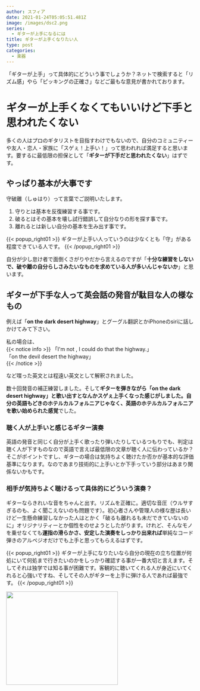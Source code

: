 ```yaml
---
author: スフィア
date: 2021-01-24T05:05:51.481Z
image: /images/dsc2.png
series:
  - ギターが上手になるには
title: ギターが上手くなりたい人
type: post
categories:
  - 楽器
---
```

「ギターが上手」って具体的にどういう事でしょうか？ネットで検索すると「リズム感」やら「ピッキングの正確さ」などご最もな意見が書かれております。

# ギターが上手くなくてもいいけど下手と思われたくない

多くの人はプロのギタリストを目指すわけでもないので、自分のコミュニティーや友人・恋人・家族に「スゲぇ！上手い！」って思われれば満足すると思います。要するに最低限の担保として「**ギターが下手だと思われたくない**」はずです。

## やっぱり基本が大事です

守破離（しゅはり）って言葉でご説明いたします。

1. 守りとは基本を反復練習する事です。
2. 破るとはその基本を壊し試行錯誤して自分なりの形を探す事です。
3. 離れるとは新しい自分の基本を生み出す事です。

{{< popup_right01 >}}
ギターが上手い人っていうのは少なくとも「守」がある程度できている人です。
{{< /popup_right01 >}}

自分が少し怠け者で面倒くさがりやだから言えるのですが「**十分な練習をしないで、破や離の自分らしさみたいなものを求めている人が多いんじゃないか**」と思います。

## ギターが下手な人って英会話の発音が駄目な人の様なもの

例えば「**on the dark desert highway**」とグーグル翻訳とかiPhoneのsiriに話しかけてみて下さい。

私の場合は、  
{{< notice info >}}
「I'm not , I could do that the highway.」   
「on the devil desert the highway」   
{{< /notice >}}
  
など喋った英文とは程遠い英文として解釈されました。

数十回発音の補正練習しました。そして**ギターを弾きながら「on the dark desert highway」と歌い出すとなんかスゲぇ上手くなった感じがしました。自分の英語もどきのホテルカルフォルニアじゃなく、英語のホテルカルフォルニアを歌い始められた感覚**でした。

### 聴く人が上手いと感じるギター演奏

英語の発音と同じく自分が上手く歌ったり弾いたりしているつもりでも、判定は聴く人が下すものなので英語で言えば最低限の文章が聴く人に伝わっているか？そこがポイントですし、ギターの場合は気持ちよく聴けたか否かが基本的な評価基準になります。なのであまり技術的に上手いとか下手っていう部分はあまり関係ないかもです。

### 相手が気持ちよく聴けるって具体的にどういう演奏？

ギターならきれいな音をちゃんと出す。リズムを正確に。適切な音圧（ウルサすぎるのも、よく聞こえないのも問題です）。初心者さんや管理人の様な歴は長いけど一生懸命練習しなかった人はとかく「破るも離れるも未だできていないのに」オリジナリティーとか個性をのせようとしたがります。けれど、そんなモノを乗せなくても**運指の滑らかさ、安定した演奏をしっかり出来れば**単純なコード弾きのアルペジオだけでも上手と思ってもらえるはずです。

{{< popup_right01 >}}
ギターが上手になりたいなら自分の現在の立ち位置が何処にいて何処まで行きたいのかをしっかり確認する事が一番大切と言えます。そしてそれは独学では知る事が困難です。客観的に聴いてくれる人が身近にいてくれると心強いですね、そしてその人がギターを上手に弾ける人であれば最強です。
{{< /popup_right01 >}}

<amp-ad width="300" height="250" type="a8" data-aid="210124917150" data-wid="064" data-eno="01" data-mid="s00000021313001006000" data-mat="3H3PF9-2HCE4Q-4KGA-5ZMCH" data-type="static"></amp-ad>
<a href="https://px.a8.net/svt/ejp?a8mat=3H3PF9+2HCE4Q+4KGA+5ZMCH" rel="nofollow">
<img border="0" width="300" height="250" alt="" src="https://www26.a8.net/svt/bgt?aid=210124917150&wid=064&eno=01&mid=s00000021313001006000&mc=1"></a>
<img border="0" width="1" height="1" src="https://www16.a8.net/0.gif?a8mat=3H3PF9+2HCE4Q+4KGA+5ZMCH" alt="">
